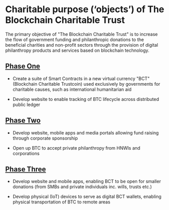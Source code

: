 # Charitable purpose (‘objects’) of The Blockchain Charitable Trust

The primary objective of "The Blockchain Charitable Trust" is to increase the flow of government funding and philanthropic donations to the beneficial charities and non-profit sectors through the provision of digital philanthropy products and services based on blockchain technology.

## [Phase One](phase-one.md)

* Create a suite of Smart Contracts in a new virtual currency "BCT" (Blockchain Charitable Trustcoin) used exclusively by governments for charitable causes, such as international humanitarian aid
	
* Develop website to enable tracking of BTC lifecycle across distributed public ledger

## [Phase Two]()

* Develop website, mobile apps and media portals allowing fund raising through corporate sponsorship
	
* Open up BTC to accept private philanthropy from HNWIs and corporations
 
## [Phase Three]()

* Develop website and mobile apps, enabling BCT to be open for smaller donations (from SMBs and private individuals inc. wills, trusts etc.)
	
* Develop physical (IoT) devices to serve as digital BCT wallets, enabling physical transportation of BTC to remote areas


